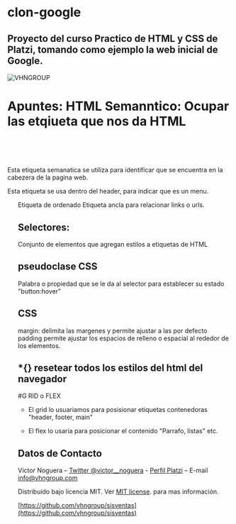 # clon-google

## Proyecto del curso Practico de HTML y CSS de Platzi, tomando como ejemplo la web inicial de Google.

![VHNGROUP](https://github.com/vhngroup/clon-google/blob/master/public/images/Logo.png)

# Apuntes: HTML Semanntico: Ocupar las etqiueta que nos da HTML

## <header>

Esta etiqueta semanatica se utiliza para identificar que se encuentra en la cabezera de la pagina web.

<nav> Esta etiqueta se usa dentro del header, para indicar que es un menu.
<ul> Etiqueta de ordenado
<a> Etiqueta ancla para relacionar links o urls.

# Selectores:

Conjunto de elementos que agregan estilos a etiquetas de HTML

# pseudoclase CSS

Palabra o propiedad que se le da al selector para establecer su estado "button:hover"

# CSS

margin: delimita las margenes y permite ajustar a las por defecto
padding permite ajustar los espacios de relleno o espacial al rededor de los elementos.

## \*{} resetear todos los estilos del html del navegador

#G RID o FLEX

- El grid lo usuariamos para posisionar etiquetas contenedoras "header, footer, main"

- El flex lo usaria para posicionar el contenido "Parrafo, listas" etc.

## Datos de Contacto

Victor Noguera – [Twitter @victor\_\_noguera](https://twitter.com/victor__noguera) - [Perfil Platzi](https://platzi.com/@victor__noguera) – E-mail info@vhngroup.com

Distribuido bajo licencia MIT. Ver [MIT license](http://opensource.org/licenses/MIT). para mas información.

[https://github.com/vhngroup/sisventas](https://github.com/vhngroup/sisventas)
